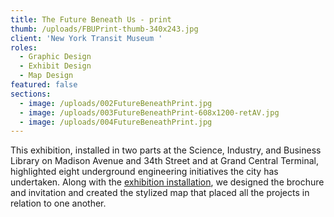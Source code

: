 ```yaml
---
title: The Future Beneath Us - print
thumb: /uploads/FBUPrint-thumb-340x243.jpg
client: 'New York Transit Museum '
roles:
  - Graphic Design
  - Exhibit Design
  - Map Design
featured: false
sections:
  - image: /uploads/002FutureBeneathPrint.jpg
  - image: /uploads/003FutureBeneathPrint-608x1200-retAV.jpg
  - image: /uploads/004FutureBeneathPrint.jpg
---
```

This exhibition, installed in two parts at the Science, Industry, and Business Library on Madison Avenue and 34th Street and at Grand Central Terminal, highlighted eight underground engineering initiatives the city has undertaken. Along with the <a href="http://thegraphicsoffice.com/portfolio/the-future-beneath-us/">exhibition installation</a>, we designed the brochure and invitation and created the stylized map that placed all the projects in relation to one another.
